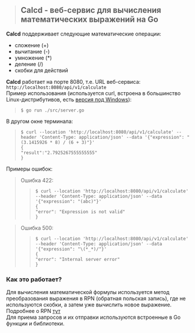 >## **Calcd - веб-сервис для вычисления математических выражений на Go**
__Calcd__ поддерживает следующие математические операции:  
* сложение (+)
* вычитание (-)
* умножение (*)
* деление (/)
* скобки для действий  

__Calcd__ работает на порте 8080, т.е. URL веб-сервиса: `http://localhost:8080/api/v1/calculate`  
Пример использования (используется curl, встроена в большинство Linux-дистрибутивов, есть [версия под Windows](https://curl.se/windows/)):  
> `$ go run ./src/server.go`

В другом окне терминала:   
> `$ curl --location 'http://localhost:8080/api/v1/calculate' --header 'Content-Type: application/json' --data '{"expression": "(3.1415926 * 8) / (6 + 3)"}'`  
> `{`  
> `"result":"2.7925267555555555"`  
> `}`

Примеры ошибок:  
>Ошибка 422:  
> > `$ curl --location 'http://localhost:8080/api/v1/calculate' --header 'Content-Type: application/json' --data '{"expression": "(abc)"}'`  
> `{`  
> `"error": "Expression is not valid"`  
> `}`  

>Ошибка 500:  
> > `$ curl --location 'http://localhost:8080/api/v1/calculate' --header 'Content-Type: application/json' --data '{"expression": "\(*_*)/"}'`  
> `{`  
> `"error": "Internal server error"`  
> `}`

### Как это работает?  
Для вычисления математической формулы используется метод преобразования выражения в RPN (обратная польская запись), где не используются скобки, а затем уже вычислить новое выражение. Подробнее о RPN [тут](https://ru.wikipedia.org/wiki/%D0%9E%D0%B1%D1%80%D0%B0%D1%82%D0%BD%D0%B0%D1%8F_%D0%BF%D0%BE%D0%BB%D1%8C%D1%81%D0%BA%D0%B0%D1%8F_%D0%B7%D0%B0%D0%BF%D0%B8%D1%81%D1%8C)  
Для приема запросов и их отправки используются встроенные в Go функции и библиотеки.
